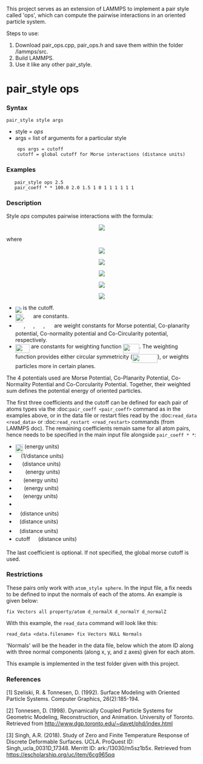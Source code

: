 This project serves as an extension of LAMMPS to implement a pair style called 'ops', which can compute the pairwise interactions in an oriented particle system. 

Steps to use:
1. Download pair_ops.cpp, pair_ops.h and save them within the folder /lammps/src.
2. Build LAMMPS.
3. Use it like any other pair_style.

# pair_style ops

### Syntax

`pair_style style args`

* style = *ops*
* args = list of arguments for a particular style
```
    ops args = cutoff
    cutoff = global cutoff for Morse interactions (distance units)
```
### Examples
```
   pair_style ops 2.5
   pair_coeff * * 100.0 2.0 1.5 1 0 1 1 1 1 1 1
``` 
### Description

Style *ops* computes pairwise interactions with the formula:

<p align="center"><img src="https://latex.codecogs.com/gif.latex?E%3D%5Calpha_m%5Cphi_m%28r_%7Bij%7D%29&plus;%5Calpha_p%5Cphi_p%28n_i%2Cr_%7Bij%7D%29&plus;%5Calpha_n%5Cphi_n%28n_i%2Cn_j%2Cr_%7Bij%7D%29&plus;%5Calpha_c%5Cphi_c%28n_i%2Cn_j%2Cr_%7Bij%7D%29%5Cquad%20r%3Cr_c" align=middle /></p>

where

<p align="center"><img src="https://latex.codecogs.com/gif.latex?%5Cphi_m%28r_%7Bij%7D%29%3DD_0%5Cleft%5Be%5E%7B-2%5Calpha%28r-r_0%29%7D-2e%5E%7B-%5Calpha%28r-r_0%29%7D%5Cright%5D" align=middle /></p>
<p align="center"><img src="https://latex.codecogs.com/gif.latex?%5Cphi_p%28n_i%2Cr_%7Bij%7D%29%3D%28n_i.r_%7Bij%7D%29%5E2%5Cpsi%28r_%7Bij%7D%29" align=middle /></p>
<p align="center"><img src="https://latex.codecogs.com/gif.latex?%5Cphi_n%28n_i%2Cn_j%2Cr_%7Bij%7D%29%3D%7Cn_i-n_j%7C%5E2%5Cpsi%28r_%7Bij%7D%29" align=middle /></p>
<p align="center"><img src="https://latex.codecogs.com/gif.latex?%5Cphi_c%28n_i%2Cn_j%2Cr_%7Bij%7D%29%3D%28%28n_i&plus;n_j%29.r_%7Bij%7D%29%5E2%5Cpsi%28r_%7Bij%7D%29" align=middle /></p>
<p align="center"><img src="https://latex.codecogs.com/gif.latex?%5Cpsi%28r_%7Bij%7D%29%3DKe%5E%7B%28-%5Cfrac%7Bx%5E2%7D%7B2a%5E2%7D-%5Cfrac%7By%5E2%7D%7B2b%5E2%7D-%5Cfrac%7Bz%5E2%7D%7B2c%5E2%7D%29%7D" align=middle /></p>
   
- <img src="https://latex.codecogs.com/gif.latex?r_c" align=middle /> is the cutoff.
- <img src="https://rawgit.com/kannykanishk/ops-lammps/main/svgs/42fbe61bcc38cd8c7cb8a2f4abc9b4c7.svg?invert_in_darkmode" align=middle width=20.16214364999999pt height=22.465723500000017pt/>, <img src="https://rawgit.com/kannykanishk/ops-lammps/main/svgs/d6328eaebbcd5c358f426dbea4bdbf70.svg?invert_in_darkmode" align=middle width=15.13700594999999pt height=22.465723500000017pt/> are constants.
- <img src="https://rawgit.com/kannykanishk/ops-lammps/main/svgs/812375f957f3b78a317a4d7150c3ae73.svg?invert_in_darkmode" align=middle width=22.18049624999999pt height=14.15524440000002pt/>, <img src="https://rawgit.com/kannykanishk/ops-lammps/main/svgs/6c437e6db92ada6d18b2c92382e20721.svg?invert_in_darkmode" align=middle width=17.292125399999993pt height=14.15524440000002pt/>, <img src="https://rawgit.com/kannykanishk/ops-lammps/main/svgs/17275f74aac37adec4b7e565a0f8199a.svg?invert_in_darkmode" align=middle width=18.64167029999999pt height=14.15524440000002pt/>, <img src="https://rawgit.com/kannykanishk/ops-lammps/main/svgs/971651e87c9aebb6ec102860c98ae161.svg?invert_in_darkmode" align=middle width=16.390298099999992pt height=14.15524440000002pt/> are weight constants for Morse potential, Co-planarity potential, Co-normality potential and Co-Circularity potential, respectively.
- <img src="https://rawgit.com/kannykanishk/ops-lammps/main/svgs/c7511ce56cd9c8457f7a29917f39df8d.svg?invert_in_darkmode" align=middle width=37.46952164999999pt height=22.831056599999986pt/> are constants for weighting function <img src="https://rawgit.com/kannykanishk/ops-lammps/main/svgs/a5c4119e5685d6ff54503ba7c63bbcdb.svg?invert_in_darkmode" align=middle width=43.07662424999999pt height=24.65753399999998pt/>. The weighting function provides either circular symmetricity (<img src="https://rawgit.com/kannykanishk/ops-lammps/main/svgs/b11e6eeff71a96de798a5e4addc53da9.svg?invert_in_darkmode" align=middle width=66.6930165pt height=22.831056599999986pt/>), or weights particles more in certain planes.

The 4 potentials used are Morse Potential, Co-Planarity Potential, Co-Normality Potential and Co-Corcularity Potential. Together, their weighted sum defines the potential energy of oriented particles.

The first three coefficients and the cutoff can be defined for each pair of atoms types via the :doc:`pair_coeff <pair_coeff>` command as in the examples above, or in the data file or restart files read by the :doc:`read_data <read_data>` or :doc:`read_restart <read_restart>` commands (from LAMMPS doc). The remaining coefficients remain same for all atom pairs, hence needs to be specified in the main input file alongside `pair_coeff * *`:

* <img src="https://rawgit.com/kannykanishk/ops-lammps/main/svgs/084ad41df3595da9790e07d7d2fc9849.svg?invert_in_darkmode" align=middle width=20.09819954999999pt height=22.465723500000017pt/> (energy units)
* <img src="https://rawgit.com/kannykanishk/ops-lammps/main/svgs/c745b9b57c145ec5577b82542b2df546.svg?invert_in_darkmode" align=middle width=10.57650494999999pt height=14.15524440000002pt/> (1/distance units)
* <img src="https://rawgit.com/kannykanishk/ops-lammps/main/svgs/c1deb563f9f030f805445b5f3197054c.svg?invert_in_darkmode" align=middle width=13.904922899999988pt height=14.15524440000002pt/> (distance units)
* <img src="https://rawgit.com/kannykanishk/ops-lammps/main/svgs/812375f957f3b78a317a4d7150c3ae73.svg?invert_in_darkmode" align=middle width=22.18049624999999pt height=14.15524440000002pt/> (energy units) 
* <img src="https://rawgit.com/kannykanishk/ops-lammps/main/svgs/6c437e6db92ada6d18b2c92382e20721.svg?invert_in_darkmode" align=middle width=17.292125399999993pt height=14.15524440000002pt/> (energy units)
* <img src="https://rawgit.com/kannykanishk/ops-lammps/main/svgs/17275f74aac37adec4b7e565a0f8199a.svg?invert_in_darkmode" align=middle width=18.64167029999999pt height=14.15524440000002pt/> (energy units)
* <img src="https://rawgit.com/kannykanishk/ops-lammps/main/svgs/971651e87c9aebb6ec102860c98ae161.svg?invert_in_darkmode" align=middle width=16.390298099999992pt height=14.15524440000002pt/> (energy units)
* <img src="https://rawgit.com/kannykanishk/ops-lammps/main/svgs/d6328eaebbcd5c358f426dbea4bdbf70.svg?invert_in_darkmode" align=middle width=15.13700594999999pt height=22.465723500000017pt/>
* <img src="https://rawgit.com/kannykanishk/ops-lammps/main/svgs/44bc9d542a92714cac84e01cbbb7fd61.svg?invert_in_darkmode" align=middle width=8.68915409999999pt height=14.15524440000002pt/> (distance units)
* <img src="https://rawgit.com/kannykanishk/ops-lammps/main/svgs/4bdc8d9bcfb35e1c9bfb51fc69687dfc.svg?invert_in_darkmode" align=middle width=7.054796099999991pt height=22.831056599999986pt/> (distance units)
* <img src="https://rawgit.com/kannykanishk/ops-lammps/main/svgs/3e18a4a28fdee1744e5e3f79d13b9ff6.svg?invert_in_darkmode" align=middle width=7.11380504999999pt height=14.15524440000002pt/> (distance units)
* cutoff <img src="https://rawgit.com/kannykanishk/ops-lammps/main/svgs/dc118d444558d9150b042da57bed75ea.svg?invert_in_darkmode" align=middle width=13.290972749999991pt height=14.15524440000002pt/> (distance units)

The last coefficient is optional. If not specified, the global morse cutoff is used.

### Restrictions

These pairs only work with `atom_style sphere`. In the input file, a fix needs to be defined to input the normals of each of the atoms. An example is given below:

   `fix Vectors all property/atom d_normalX d_normalY d_normalZ`

With this example, the `read_data` command will look like this:

   `read_data <data.filename> fix Vectors NULL Normals`

'Normals' will be the header in the data file, below which the atom ID along with three normal components (along x, y, and z axes) given for each atom. 

This example is implemented in the test folder given with this project.

### References

[1] Szeliski, R. & Tonnesen, D. (1992). Surface Modeling with Oriented Particle Systems. Computer Graphics, 26(2):185-194.

[2] Tonnesen, D. (1998). Dynamically Coupled Particle Systems for Geometric Modeling, Reconstruction, and Animation. University of Toronto. Retrieved from http://www.dgp.toronto.edu/~davet/phd/index.html

[3] Singh, A.R. (2018). Study of Zero and Finite Temperature Response of Discrete Deformable Surfaces. UCLA. ProQuest ID: Singh_ucla_0031D_17348. Merritt ID: ark:/13030/m5sz1b5x. Retrieved from https://escholarship.org/uc/item/6cg965pq


